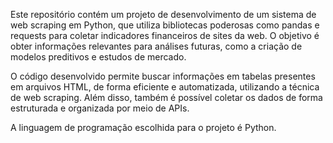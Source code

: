 Este repositório contém um projeto de desenvolvimento de um sistema de web scraping em Python, que utiliza bibliotecas poderosas como pandas e requests para coletar indicadores financeiros de sites da web. O objetivo é obter informações relevantes para análises futuras, como a criação de modelos preditivos e estudos de mercado.

O código desenvolvido permite buscar informações em tabelas presentes em arquivos HTML, de forma eficiente e automatizada, utilizando a técnica de web scraping. Além disso, também é possível coletar os dados de forma estruturada e organizada por meio de APIs.

A linguagem de programação escolhida para o projeto é Python.
